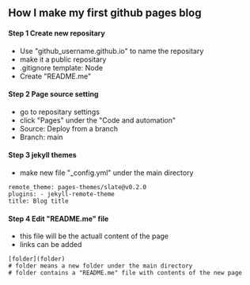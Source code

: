 ## How I make my first github pages blog


#### Step 1 Create new repositary
- Use "github_username.github.io" to name the repositary
- make it a public repositary
- .gitignore template: Node
- Create "README.me"

#### Step 2 Page source setting
- go to repositary settings
- click "Pages" under the "Code and automation"
- Source: Deploy from a branch
- Branch: main

#### Step 3 jekyll themes
- make new file "_config.yml" under the main directory

```
remote_theme: pages-themes/slate@v0.2.0
plugins: - jekyll-remote-theme
title: Blog title
```

#### Step 4 Edit "README.me" file
- this file will be the actuall content of the page
- links can be added
```
[folder](folder)
# folder means a new folder under the main directory
# folder contains a "README.me" file with contents of the new page
```

